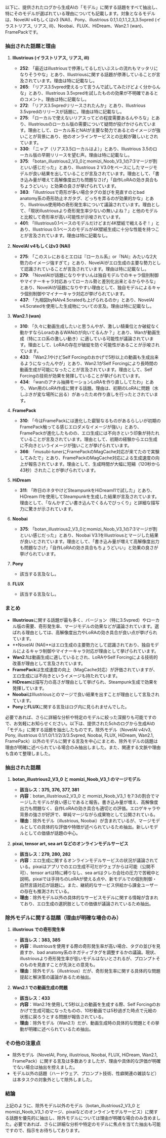 以下に、提供されたログから生成AIの「モデル」に関する話題をすべて抽出し、特にそのモデルが選ばれている理由についても記載します。対象となるモデルは、NovelAI v4もしくはv3 (NAI)、Pony、illustrious 0.1,1.0,1.1,2,3,3.5vpred (イラストリアス, リアス, ill)、Noobai、FLUX、HiDream、Wan2.1 (wan)、FramePackです。

### 抽出された話題と理由
1. **Illustrious (イラストリアス, リアス, ill)**
   - **252**: 「最近はillustriousで停滞してるしだいぶスレの流れもマッタリになりそうやな」とあり、Illustriousに関する話題が停滞していることが言及されています。理由は特に記載なし。
   - **265**: 「リアス3.5vpred使えるって言うんで試してみたけどよく分からんな」とあり、Illustrious 3.5vpredを試したものの効果が不明確であるとのコメント。理由は特に記載なし。
   - **272**: 「リアス3.5vpredリリースされたんか」とあり、Illustrious 3.5vpredのリリースが話題に。理由は特に記載なし。
   - **275**: 「ローカルで使えないリアスってどの程度需要あるんやろな」とあり、Illustriousのローカル版の需要について疑問が投げかけられています。理由として、ローカル系とNAIが主要な勢力であるとのイメージが強いことが背景にあり、他のオンラインサービスとの比較が難しいとされています。
   - **330**: 「ニャア（リアス3.5ローカルはよ）」とあり、Illustrious 3.5のローカル版の早期リリースを望む声。理由は特に記載なし。
   - **375**: 「botan_illustrious2_V3_0とmomizi_Noob_V3_1の7:3マージが割といい感じだった」とあり、Illustrious 2 V3.0をベースにしたマージモデルが良い結果を出していることが言及されています。理由として、「書き込み量が増えて高解像度出力も問題なさげ」「自作LoRAの効き具合もちょうどいい」と効果の良さが挙げられています。
   - **383**: 「illustriousで奇形が多い場合タグの並びを見直すのとbad anatomy系の奇形防止ネガタグ、どっちを弄るのが効果的かな」とあり、Illustrious使用時の奇形発生率について議論されています。理由として、「現状illustriousより奇形発生率少ないの無いよね？」と他のモデルと比較して奇形率が高い可能性が示唆されています。
   - **401**: 「Illustrious0.1ベースのモデルだけどまだ4K壁紙で戦えるぞ！」とあり、Illustrious 0.1ベースのモデルが4K壁紙生成に十分な性能を持つことが言及されています。理由は特に記載なし。

2. **NovelAI v4もしくはv3 (NAI)**
   - **275**: 「このスレにおるとエロは『ローカル系』or『NAI』みたいな2大勢力のイメージ強すぎて」とあり、NovelAIがエロ生成の主要な勢力として認識されていることが言及されています。理由は特に記載なし。
   - **279**: 「NovelAIが話題になりやすいんは独自モデルでのキャラ個別制御やマイナーキャラ対応あってローカル勢と差別化出来とるからやろな」とあり、NovelAIが話題になりやすい理由として、独自モデルによるキャラ個別制御やマイナーキャラ対応が挙げられています。
   - **437**: 「九相図byNAIv4.5cratedも上げられるのか」とあり、NovelAI v4.5cratedを使用した生成物についての言及。理由は特に記載なし。

3. **Wan2.1 (wan)**
   - **310**: 「久々に動画生成したいと思うんやが、激しい騎乗位とか破綻なく動かすならLoraのあるWANのが向いてるんか？」とあり、Wanが動画生成（特にエロ系の激しい動き）に適している可能性が議論されています。理由として、LoRAの存在が破綻を防ぐ可能性があることが示唆されています。
   - **433**: 「Wan2.1やけどSelf Forcingのおかげで5秒以上の動画も生成出来るようになったんやが」とあり、Wan2.1がSelf Forcingにより長時間の動画生成が可能になったことが言及されています。理由として、Self Forcingの技術が効果を発揮していることが挙げられています。
   - **434**: 「wanのアナル抽挿モーションLoRAを作り直ししてたわ」とあり、Wan用のLoRA作成に関する話題。理由は、初期のLoRAに問題（水しぶきが変な場所に出る）があったため作り直しを行ったとされています。

4. **FramePack**
   - **310**: 「今はFramePackには進化した叡智なるものがあるらしいが初期のFramePack触ってる感じエロダメなイメージが強い」とあり、FramePackが進化したものの、エロ生成には不向きという印象が持たれていることが言及されています。理由として、初期の経験からエロ生成に不向きというイメージが強いことが挙げられています。
   - **366**: 「musubi-tunerにFramePackのMagCache対応が来てたので実験してみたで」とあり、FramePackのMagCache対応による生成速度の向上が報告されています。理由として、生成時間が大幅に短縮（120秒から43秒）されたことが挙げられています。

5. **HiDream**
   - **311**: 「昨日のネタやけどSteampunkをHiDreamI1で試した」とあり、HiDream I1を使用してSteampunkを生成した結果が言及されています。理由として、「なんかすごい書き込んでくるんでびっくり」と詳細な描写力に驚きが示されています。

6. **Noobai**
   - **375**: 「botan_illustrious2_V3_0とmomizi_Noob_V3_1の7:3マージが割といい感じだった」とあり、Noobai V3.1をIllustriousとマージした結果が良いとされています。理由として、「書き込み量が増えて高解像度出力も問題なさげ」「自作LoRAの効き具合もちょうどいい」と効果の良さが挙げられています。

7. **Pony**
   - 該当する言及なし。

8. **FLUX**
   - 該当する言及なし。

### まとめ
- **Illustrious**に関する話題が最も多く、バージョン（特に3.5vpred）やローカル版の需要、奇形発生率、マージモデルの効果などが議論されています。選ばれる理由としては、高解像度出力やLoRAの効き具合が良い点が挙げられています。
- **NovelAI (NAI)**はエロ生成の主要勢力として認識されており、独自モデルによるキャラ制御やマイナーキャラ対応が理由として挙げられています。
- **Wan2.1**は動画生成に適しているとされ、LoRAやSelf Forcingによる技術的改善が理由として言及されています。
- **FramePack**は生成速度の向上（MagCache対応）が評価されていますが、エロ生成には不向きというイメージも持たれています。
- **HiDream**は描写力の高さが理由として挙げられ、Steampunk生成で効果を発揮しています。
- **Noobai**はIllustriousとのマージで良い結果を出すことが理由として言及されています。
- **Pony**と**FLUX**に関する言及はログ内に見られませんでした。

必要であれば、さらに詳細な分析や特定のモデルに絞った深掘りも可能ですので、お気軽にお知らせください。以下は、提供された5chのログから生成AIの「モデル」に関する話題を抽出したものです。除外モデル（NovelAI v4/v3, Pony, illustrious 0.1/1.0/1.1/2/3/3.5vpred, Noobai, FLUX, HiDream, Wan2.1, FramePack）以外のモデルに関する言及を中心にまとめ、除外モデルの話題は理由が明確に述べられている場合のみ抽出しました。また、関連する文脈や理由も含めて整理しました。

### 抽出された話題
1. **botan_illustrious2_V3_0 と momizi_Noob_V3_1 のマージモデル**
   - **該当レス：375, 376, 377, 381**
   - **内容**：botan_illustrious2_V3_0 と momizi_Noob_V3_1 を7:3の割合でマージしたモデルが良い感じであると報告。書き込み量が増え、高解像度出力も問題なく、自作LoRAの効き具合も適切との評価。エロゲキャラや背景の強さが好評で、単純マージながら成果物として公開されている。
   - **理由**：除外モデル（illustrious, Noobai）が含まれているが、マージモデルとしての具体的な評価や特徴が述べられているため抽出。新しいモデルとしての価値が話題の中心。

2. **pixai, tensor art, sea art などのオンラインモデルサービス**
   - **該当レス：279, 280, 282**
   - **内容**：エロ生成に関するオンラインモデルサービスの状況が議論されている。pixaiはアプリでのエロ生成不可だがウェブからは可能（公開不可）、tensor artは特に縛りなし、sea artはクレカ会社の圧力で苦戦中と説明。pixaiでは手持ちのLoRAが使える点や、新モデルでの個別制御・自然言語対応が話題に。また、継続的なサービス供給から課金ユーザーの存在も推測されている。
   - **理由**：除外モデル以外の具体的なサービスモデルに関する情報が含まれており、エロ生成の選択肢としての価値が議論されているため抽出。

### 除外モデルに関する話題（理由が明確な場合のみ）
1. **illustrious での奇形発生率**
   - **該当レス：383, 385**
   - **内容**：illustriousを使用する際の奇形発生率が高い場合、タグの並びを見直すか、bad anatomy系のネガティブタグを調整するかの議論。現状、illustriousより奇形発生率が低いモデルはないとされるが、プロンプトそのものを見直すことが先決との意見も。
   - **理由**：除外モデル（illustrious）だが、奇形発生率に関する具体的な問題提起と解決策の議論があるため抽出。

2. **Wan2.1 での動画生成の問題**
   - **該当レス：433**
   - **内容**：Wan2.1を使用して5秒以上の動画を生成する際、Self Forcingのおかげで生成可能になったものの、10秒動画では5秒過ぎた時点で元絵の状態に戻ろうとする問題が報告されている。
   - **理由**：除外モデル（Wan2.1）だが、動画生成時の具体的な問題とその挙動が明確に述べられているため抽出。

### その他の注意点
- 除外モデル（NovelAI, Pony, illustrious, Noobai, FLUX, HiDream, Wan2.1, FramePack）に関する言及は多数ありましたが、理由や具体的な評価が明確でない場合は抽出を控えました。
- モデル以外の話題（ハードウェア、プロンプト技術、性癖関連の雑談など）は本タスクの対象外として除外しました。

### 結論
上記のように、除外モデル以外のモデル（botan_illustrious2_V3_0 と momizi_Noob_V3_1 のマージ、pixaiなどのオンラインモデルサービス）に関する話題を優先的に抽出し、除外モデルについては理由が明確な場合のみ含めました。必要であれば、さらに詳細な分析や特定のモデルに焦点を当てた抽出も可能ですので、指示をお待ちしております。